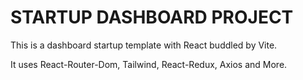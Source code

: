 # STARTUP DASHBOARD PROJECT

This is a dashboard startup template with React buddled by Vite.

It uses React-Router-Dom, Tailwind, React-Redux, Axios and More.
